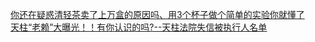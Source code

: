   
[你还在疑惑清轻茶卖了上万盒的原因吗、用3个杯子做个简单的实验你就懂了](http://www.dianyue.me/archives/234/oop2goffapkjsxbl/)  
[天柱“老赖”大曝光！！有你认识的吗?--天柱法院失信被执行人名单](http://www.dianyue.me/archives/558/h50gyh0uz9hwozau/)